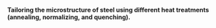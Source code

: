<b>Tailoring the microstructure of steel using different heat treatments (annealing, normalizing, and quenching).</b> 
